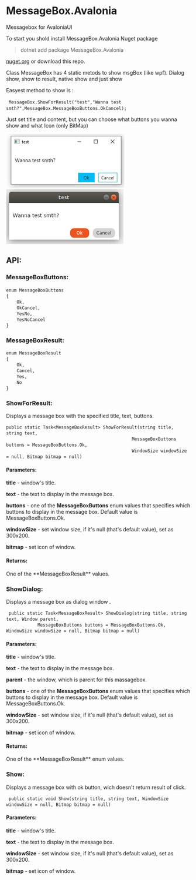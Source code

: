 # MessageBox.Avalonia

Messagebox for AvaloniaUI

To start you shold install MessageBox.Avalonia Nuget package 
>   dotnet add package MessageBox.Avalonia 

[nuget.org](https://www.nuget.org/packages/MessageBox.Avalonia/)
or download this repo.

Class MessageBox has 4 static metods to show msgBox (like wpf).
Dialog show, show to result, native show and just show

Easyest method to show is :

` MessageBox.ShowForResult("test","Wanna test smth?",MessageBox.MessageBoxButtons.OkCancel);`

Just set title and content, but you can choose what buttons you wanna show and what Icon (only BitMap)


![](Images/messagebox.jpg)![](Images/Screenshot_from_2019-05-31_23-05-44.png)

<h2>API:</h2>
<h3>MessageBoxButtons:</h3>

```
enum MessageBoxButtons
{
    Ok,
    OkCancel,
    YesNo,
    YesNoCancel
}
```


<h3>MessageBoxResult:</h3>

```
enum MessageBoxResult
{
    Ok,
    Cancel,
    Yes,
    No
}
```


<h3>ShowForResult:</h3>

Displays a message box with the specified title, text, buttons.

```
public static Task<MessageBoxResult> ShowForResult(string title, string text, 
                                                MessageBoxButtons buttons = MessageBoxButtons.Ok, 
                                                WindowSize windowSize = null, Bitmap bitmap = null)
```



<h4>Parameters:</h4>
<b>title</b> - window's title.



<b>text</b> - the text to display in the message box.

<b>buttons</b> - one of the **MessageBoxButtons** enum values that specifies which buttons to display in the message box.
                 Default value is MessageBoxButtons.Ok.

<b>windowSize</b> - set window size, if it's null (that's default value), set as 300x200.

<b>bitmap</b> - set icon of window.

<h4>Returns:</h4>
One of the **MessageBoxResult** values.

<h3>ShowDialog:</h3>

Displays a message box as dialog window .

```
 public static Task<MessageBoxResult> ShowDialog(string title, string text, Window parent,
            MessageBoxButtons buttons = MessageBoxButtons.Ok, WindowSize windowSize = null, Bitmap bitmap = null)

```



<h4>Parameters:</h4>
<b>title</b> - window's title.



<b>text</b> - the text to display in the message box.

<b>parent</b> - the window, which is parent for this massagebox.

<b>buttons</b> - one of the **MessageBoxButtons** enum values that specifies which buttons to display in the message box.
                 Default value is MessageBoxButtons.Ok.
                 
<b>windowSize</b> - set window size, if it's null (that's default value), set as 300x200.

<b>bitmap</b> - set icon of window.

<h4>Returns:</h4>
One of the **MessageBoxResult** enum values.

<h3>Show:</h3>

Displays a message box with ok button, wich doesn't return result of click.

```
 public static void Show(string title, string text, WindowSize windowSize = null, Bitmap bitmap = null)
```



<h4>Parameters:</h4>
<b>title</b> - window's title.



<b>text</b> - the text to display in the message box.



<b>windowSize</b> - set window size, if it's null (that's default value), set as 300x200.

<b>bitmap</b> - set icon of window.

